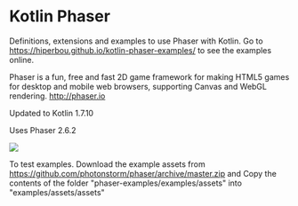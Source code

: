 # Kotlin Phaser

Definitions, extensions and examples to use Phaser with Kotlin.
Go to https://hiperbou.github.io/kotlin-phaser-examples/ to see the examples online.

Phaser is a fun, free and fast 2D game framework for making HTML5 games for desktop and mobile web browsers, supporting Canvas and WebGL rendering. http://phaser.io

Updated to Kotlin 1.7.10

Uses Phaser 2.6.2

![](https://github.com/hiperbou/kotlin-phaser/blob/master/screenshot/kotlinphaser.jpg)

To test examples. Download the example assets from https://github.com/photonstorm/phaser/archive/master.zip and Copy the contents of the folder "phaser-examples/examples/assets" into "examples/assets/assets"


